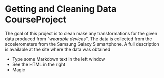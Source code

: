 # Getting and Cleaning Data CourseProject


The goal of this project is to clean make any transformations for the given data produced from *"wearable devices"*. The data is collected from the accelerometers from the Samsung Galaxy S smartphone. A full description is available at the site where the data was obtained

  - Type some Markdown text in the left window
  - See the HTML in the right
  - Magic

